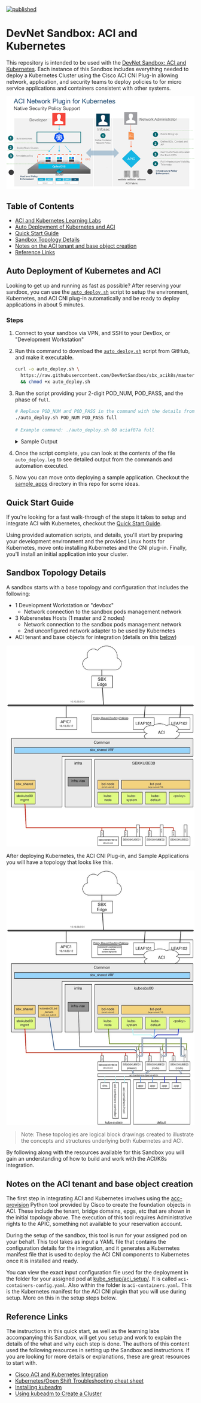 [![published](https://static.production.devnetcloud.com/codeexchange/assets/images/devnet-published.svg)](https://developer.cisco.com/codeexchange/github/repo/DevNetSandbox/sbx_acik8s)

# DevNet Sandbox: ACI and Kubernetes
This repository is intended to be used with the [DevNet Sandbox: ACI and Kubernetes](https://devnetsandbox.cisco.com/RM/Diagram/Index/29a5baac-bc78-4885-b4ec-83294c64bcc4?diagramType=Topology).  Each instance of this Sandbox includes everything needed to deploy a Kubernetes Cluster using the Cisco ACI CNI Plug-In allowing network, application, and security teams to deploy policies to for micro service applications and containers consistent with other systems.  

![](readme_images/aci_k8s1.png)

## Table of Contents

* [ACI and Kubernetes Learning Labs](https://learninglabs.cisco.com/tracks/acik8s) 
* [Auto Deployment of Kubernetes and ACI](#auto-deployment-of-kubernetes-and-aci)
* [Quick Start Guide](quickstart.md)
* [Sandbox Topology Details](#sandbox-topology-details)
* [Notes on the ACI tenant and base object creation](#notes-on-the-aci-tenant-and-base-object-creation)
* [Reference Links](#reference-links)

## Auto Deployment of Kubernetes and ACI
Looking to get up and running as fast as possible?  After reserving your sandbox, you can use the [`auto_deploy.sh`](https://github.com/DevNetSandbox/sbx_acik8s/blob/master/kube_setup/auto_deploy.sh) script to setup the environment, Kubernetes, and ACI CNI plug-in automatically and be ready to deploy applications in about 5 minutes.  

### Steps

1. Connect to your sandbox via VPN, and SSH to your DevBox, or "Development Workstation"
1. Run this command to download the [`auto_deploy.sh`](https://github.com/DevNetSandbox/sbx_acik8s/blob/master/kube_setup/auto_deploy.sh) script from GitHub, and make it executable.  

    ```bash
    curl -o auto_deploy.sh \
      https://raw.githubusercontent.com/DevNetSandbox/sbx_acik8s/master/kube_setup/auto_deploy.sh \
      && chmod +x auto_deploy.sh
    ```

1. Run the script providing your 2-digit POD_NUM, POD_PASS, and the phase of `full`.

    ```bash
    # Replace POD_NUM and POD_PASS in the command with the details from your lab.
    ./auto_deploy.sh POD_NUM POD_PASS full

    # Example command: ./auto_deploy.sh 00 aciaf87a full
    ```

    <details>
    <summary>Sample Output</summary>
    <pre>
    Auto Deployment of Kubernetes with ACI CNI Sandbox requested for:
      Pod Number: 00
      Pod Password: aciaf87a
    Deploy Stage: full
    Would you like to continue? [yes/no]
    yes
    Beginning Auto Deployment of Kubernetes with ACI CNI Sandbox.

    Setup DevBox with Development Tools and Repos
    done

    Create and deploy RSA keys for passwordless login to pod nodes from DevBox
    done

    Installing Kubernetes admin tools onto DevBox
    done

    Requested Phase 'full' complete.
    </pre>
    </details>    

1. Once the script complete, you can look at the contents of the file `auto_deploy.log` to see detailed output from the commands and automation executed.   

1. Now you can move onto deploying a sample application.  Checkout the [sample_apps](sample_apps/) directory in this repo for some ideas.  

## Quick Start Guide
If you're looking for a fast walk-through of the steps it takes to setup and integrate ACI with Kubernetes, checkout the [Quick Start Guide](quickstart.md).  

Using provided automation scripts, and details, you'll start by preparing your development environment and the provided Linux hosts for Kubernetes, move onto installing Kubernetes and the CNI plug-in.  Finally, you'll install an initial application into your cluster.  

## Sandbox Topology Details
A sandbox starts with a base topology and configuration that includes the following:

* 1 Development Workstation or "devbox"
    * Network connection to the sandbox pods management network
* 3 Kuberenetes Hosts (1 master and 2 nodes)
    * Network connection to the sandbox pods management network
    * 2nd unconfigured network adapter to be used by Kubernetes
* ACI tenant and base objects for integration (details on this [below](#notes-on-the-aci-tenant-and-base-object-creation))

![](readme_images/sbx_topology_initial.jpg)

After deploying Kubernetes, the ACI CNI Plug-in, and Sample Applications you will have a topology that looks like this.  

![](readme_images/sbx_topology_final.jpg)

> Note: These topologies are logical block drawings created to illustrate the concepts and structures underlying both Kubernetes and ACI.

By following along with the resources available for this Sandbox you will gain an understanding of how to build and work with the ACI/K8s integration.  

## Notes on the ACI tenant and base object creation
The first step in integrating ACI and Kubernetes involves using the [acc-provision]() Python tool provided by Cisco to create the foundation objects in ACI.  These include the tenant, bridge domains, epgs, etc that are shown in the initial topology above.  The execution of this tool requires Administrative rights to the APIC, something not available to your reservation account.  

During the setup of the sandbox, this tool is run for your assigned pod on your behalf.  This tool takes as input a YAML file that contains the configuration details for the integration, and it generates a Kubernetes manifest file that is used to deploy the ACI CNI components to Kubernetes once it is installed and ready.  

You can view the exact input configuration file used for the deployment in the folder for your assigned pod at [kube_setup/aci_setup/](kube_setup/aci_setup/).  It is called `aci-containers-config.yaml`.  Also within the folder is `aci-containers.yaml`. This is the Kubernetes manifest for the ACI CNI plugin that you will use during setup.  More on this in the setup steps below.  

## Reference Links
The instructions in this quick start, as well as the learning labs accompanying this Sandbox, will get you setup and work to explain the details of the what and why each step is done.  The authors of this content used the following resources in setting up the Sandbox and instructions.  If you are looking for more details or explanations, these are great resources to start with.  

* [Cisco ACI and Kubernetes Integration](https://www.cisco.com/c/en/us/td/docs/switches/datacenter/aci/apic/sw/kb/b_Kubernetes_Integration_with_ACI.html)
* [Kubernetes/Open Shift Troubleshooting cheat sheet](https://techzone.cisco.com/t5/Application-Centric/Kubernetes-Open-Shift-Troubleshooting-cheat-sheet/ta-p/1192315)
* [Installing kubeadm](https://kubernetes.io/docs/setup/independent/install-kubeadm/)
* [Using kubeadm to Create a Cluster](https://kubernetes.io/docs/setup/independent/create-cluster-kubeadm/)


